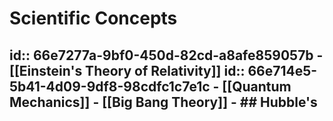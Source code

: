 # Scientific Concepts
id:: 66e7277a-9bf0-450d-82cd-a8afe859057b
	- [[Einstein's Theory of Relativity]]
	  id:: 66e714e5-5b41-4d09-9df8-98cdfc1c7e1c
	- [[Quantum Mechanics]]
	- [[Big Bang Theory]]
	- ## Hubble's
-
